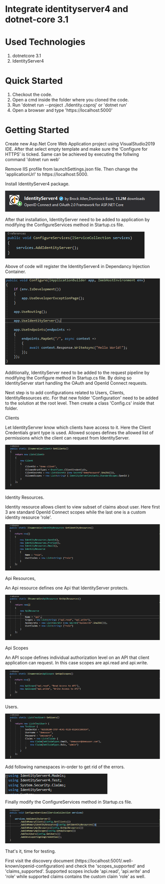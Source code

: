 # Integrate identityserver4 and dotnet-core 3.1

# Used Technologies

1. dotnetcore 3.1
2. IdentityServer4

# Quick Started

1. Checkout the code.
2. Open a cmd inside the folder where you cloned the code.
3. Run 'dotnet run --project ./Identity.csproj' or 'dotnet run'
4. Open a browser and type 'https://localhost:5000'

# Getting Started

Create new Asp.Net Core Web Application project using VisualStudio2019 IDE. After that select empty template and make sure the ‘Configure for HTTPS’ is ticked. 
Same can be achieved by executing the follwing command 'dotnet run web'

Remove IIS profile from launchSettings.json file. Then change the 'applicationUrl' to https://localhost:5000.

Install IdentityServer4 package.

![idebtity-server-4](./images/identityserver4.PNG)

After that installation, IdentityServer need to be added to application by modifying the ConfigureServices method in Startup.cs file.

![configure-service](./images/configureservice.PNG)

Above of code will register the IdentityServer4 in Dependancy Injection Container.

![configure](./images/configure.PNG)

Additionally, IdentityServer need to be added to the request pipeline by modifying the Configure method in Startup.cs file. By doing so IdentityServer start handling the OAuth and OpenId Connect requests.

Next step is to add configurations related to Users, Clients, IdentityResources etc. For that new folder 'Configuration' need to be added to the solution at the root level. Then create a class 'Config.cs' inside that folder.

Clients

Let IdentityServrer know which clients have access to it. Here the Client Credentials grant type is used. Allowed scopes defines the allowed list of permissions which the client can request from IdentityServer.

![client](./images/client.PNG)

Identity Resources.

Identity resource allows client to view subset of claims about user. Here first 3 are standard OpenId Connect scopes while the last one is a custom identity resource 'role'.

![identity-resource](./images/identity-resource.PNG)

Api Resources,

An Api resource defines one Api that IdentityServer protects.

![api-resources](./images/api-resources.PNG)

Api Scopes

An API scope defines individual authorization level on an API that client application can request. In this case scopes are api.read and api.write.

![scopes](./images/scopes.PNG)

Users.

![users](./images/users.PNG)

Add following namespaces in-order to get rid of the errors.

![using](./images/using-config.cs.PNG)

Finally modify the ConfigureServices method in Startup.cs file.

![configureservice-v2](./images/configureservice-v2.PNG)

That's it, time for testing.

First visit the discovery document (https://localhost:5001/.well-known/openid-configuration) and check the 'scopes_supported' and 'claims_supported'. Supported scopes include 'api.read', 'api.write' and 'role' while supported claims contains the custom claim 'role' as well.

